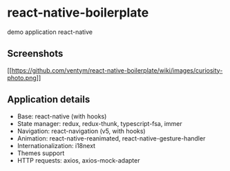 # react-native-boilerplate
demo application react-native

## Screenshots

[[https://github.com/ventym/react-native-boilerplate/wiki/images/curiosity-photo.png]]

## Application details
- Base: react-native (with hooks)
- State manager: redux, redux-thunk, typescript-fsa, immer
- Navigation: react-navigation (v5, with hooks)
- Animation: react-native-reanimated, react-native-gesture-handler
- Internationalization: i18next
- Themes support
- HTTP requests: axios, axios-mock-adapter
